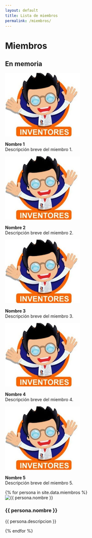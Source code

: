 ```yaml
---
layout: default
title: Lista de miembros
permalink: /miembros/
---
```


# Miembros

<h2>En memoria</h2>

<div class="carousel-container">
  <div class="carousel">
    <div class="carousel-item">
      <img src="/assets/miembros/logo.jpg" alt="Miembro 1">
      <p><strong>Nombre 1</strong><br>Descripción breve del miembro 1.</p>
    </div>
    <div class="carousel-item">
      <img src="/assets/miembros/logo.jpg" alt="Miembro 2">
      <p><strong>Nombre 2</strong><br>Descripción breve del miembro 2.</p>
    </div>
    <div class="carousel-item">
      <img src="/assets/miembros/logo.jpg" alt="Miembro 3">
      <p><strong>Nombre 3</strong><br>Descripción breve del miembro 3.</p>
    </div>
    <div class="carousel-item">
      <img src="/assets/miembros/logo.jpg" alt="Miembro 4">
      <p><strong>Nombre 4</strong><br>Descripción breve del miembro 4.</p>
    </div>
    <div class="carousel-item">
      <img src="/assets/miembros/logo.jpg" alt="Miembro 5">
      <p><strong>Nombre 5</strong><br>Descripción breve del miembro 5.</p>
    </div>
    <!-- Agrega más miembros aquí -->
  </div>
</div>


<div class="miembros-contenedor">
  {% for persona in site.data.miembros %}
  <div class="miembro">
    <img src="{{ persona.imagen }}" alt="{{ persona.nombre }}">
    <div class="info">
      <h3>{{ persona.nombre }}</h3>
      <p>{{ persona.descripcion }}</p>
    </div>
  </div>
  {% endfor %}
</div>